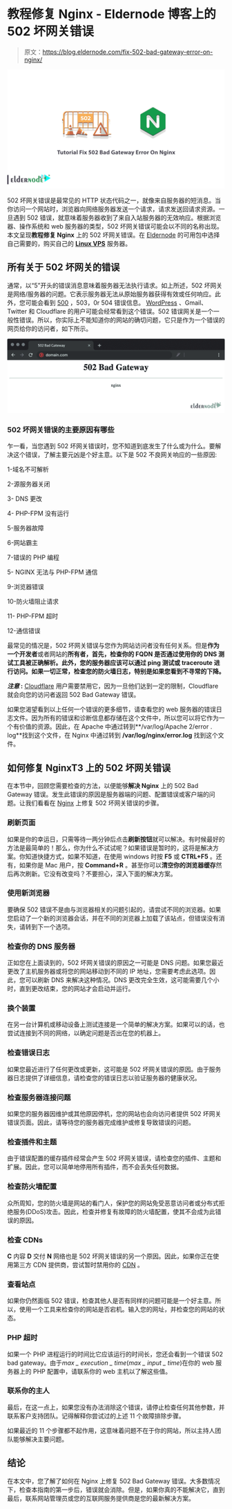 # 教程修复 Nginx - Eldernode 博客上的 502 坏网关错误

> 原文：<https://blog.eldernode.com/fix-502-bad-gateway-error-on-nginx/>

![Tutorial Fix 502 Bad Gateway Error On Nginx](img/289936b60819ae19b3328e7558773433.png)

502 坏网关错误是最常见的 HTTP 状态代码之一，就像来自服务器的短消息。当你访问一个网站时，浏览器向网络服务器发送一个请求，请求发送回请求资源。一旦遇到 502 错误，就意味着服务器收到了来自入站服务器的无效响应。根据浏览器、操作系统和 web 服务器的类型，502 坏网关错误可能会以不同的名称出现。本文呈现**教程修复 Nginx** 上的 502 坏网关错误。在 [Eldernode](https://eldernode.com/) 的可用包中选择自己需要的，购买自己的 **[Linux VPS](https://eldernode.com/linux-vps/)** 服务器。

## **所有关于 502 坏网关的错误**

通常，以“5”开头的错误消息意味着服务器无法执行请求。如上所述，502 坏网关是网络/服务器的问题。它表示服务器无法从原始服务器获得有效或任何响应。此外，您可能会看到 [500](https://blog.eldernode.com/fix-internal-server-error-500/) ，503，0r 504 错误信息。 [WordPress](https://blog.eldernode.com/tag/wordpress/) 、Gmail、Twitter 和 Cloudflare 的用户可能会经常看到这个错误。502 错误网关是一个一般性错误。所以，你实际上不能知道你的网站的确切问题，它只是作为一个错误的网页给你的访问者，如下所示。

![502 Bad Gateway Error](img/021e3a568616ed5dd61c3aaa0b600cb8.png)

### **502 坏网关错误的主要原因有哪些**

乍一看，当您遇到 502 坏网关错误时，您不知道到底发生了什么或为什么。要解决这个错误，了解主要元凶是个好主意。以下是 502 不良网关响应的一些原因:

1-域名不可解析

2-源服务器关闭

3- DNS 更改

4- PHP-FPM 没有运行

5-服务器故障

6-网站霸主

7-错误的 PHP 编程

5- NGINX 无法与 PHP-FPM 通信

9-浏览器错误

10-防火墙阻止请求

11- PHP-FPM 超时

12-通信错误

最常见的情况是，502 坏网关错误与您作为网站访问者没有任何关系。但是**作为一个开发者**或者网站的**所有者，首先，检查你的 FQDN 是否通过使用你的 DNS 测试工具被正确解析。此外，您的服务器应该可以通过 ping 测试或 traceroute 进行访问。如果一切正常，检查您的防火墙日志，特别是如果您看到不寻常的下降。**

***注意* :** [Cloudflare](https://blog.eldernode.com/cloudflare-cdn-and-cdn-features/) 用户需要禁用它，因为一旦他们达到一定的限制，Cloudflare 就会向您的访问者返回 502 Bad Gateway 错误。

如果您渴望看到以上任何一个错误的更多细节，请查看您的 web 服务器的错误日志文件。因为所有的错误和诊断信息都存储在这个文件中，所以您可以将它作为一个有价值的资源。因此，在 Apache 中通过转到**/var/log/Apache 2/error . log**找到这个文件，在 Nginx 中通过转到 **/var/log/nginx/error.log** 找到这个文件。

## **如何修复 Nginx**T3 上的 502 坏网关错误

在本节中，回顾您需要检查的方法，以便能够**解决 Nginx** 上的 502 Bad Gateway 错误。发生此错误的原因是服务器端的问题、配置错误或客户端的问题。让我们看看在 [Nginx](https://blog.eldernode.com/secure-nginx-encrypt-debian-10/) 上修复 502 坏网关错误的步骤。

### **刷新页面**

如果是你的幸运日，只需等待一两分钟后点击**刷新按钮**就可以解决。有时候最好的方法是最简单的！那么，你为什么不试试呢？如果错误是暂时的，这将是解决方案。你知道快捷方式，如果不知道，在使用 windows 时按 **F5** 或 **CTRL+F5** 。还有，如果你是 Mac 用户，按 **Command+R** 。甚至你可以**清空你的浏览器缓存**然后再次刷新。它没有改变吗？不要担心，深入下面的解决方案。

### **使用新浏览器**

要确保 502 错误不是由与浏览器相关的问题引起的，请尝试不同的浏览器。如果您启动了一个新的浏览器会话，并在不同的浏览器上加载了该站点，但错误没有消失，请转到下一个选项。

### **检查你的 DNS 服务器**

正如您在上面读到的，502 坏网关错误的原因之一可能是 DNS 问题。如果您最近更改了主机服务器或将您的网站移动到不同的 IP 地址，您需要考虑此选项。因此，您可以刷新 DNS 来解决这种情况。DNS 更改完全生效，这可能需要几个小时，直到更改结束，您的网站才会启动并运行。

### **换个装置**

在另一台计算机或移动设备上测试连接是一个简单的解决方案。如果可以的话，也尝试连接到不同的网络，以确定问题是否出在您的机器上。

### **检查错误日志**

如果您最近进行了任何更改或更新，这可能是 502 坏网关错误的原因。由于服务器日志提供了详细信息，请检查您的错误日志以验证服务器的健康状况。

### **检查服务器连接问题**

如果您的服务器因维护或其他原因停机，您的网站也会向访问者提供 502 坏网关错误页面。因此，请等待您的服务器完成维护或修复导致错误的问题。

### **检查插件和主题**

由于错误配置的缓存插件经常会产生 502 坏网关错误，请检查您的插件、主题和扩展。因此，您可以简单地停用所有插件，而不会丢失任何数据。

### **检查防火墙配置**

众所周知，您的防火墙是网站的看门人，保护您的网站免受恶意访问者或分布式拒绝服务(DDoS)攻击。因此，检查并修复有故障的防火墙配置，使其不会成为此错误的原因。

### **检查 CDNs**

**C** 内容 **D** 交付 **N** 网络也是 502 坏网关错误的另一个原因。因此，如果你正在使用第三方 CDN 提供商，尝试暂时禁用你的 [CDN](https://blog.eldernode.com/what-is-cdn-content-delivery-network/) 。

### **查看站点**

如果你仍然面临 502 错误，检查其他人是否有同样的问题可能是一个好主意。所以，使用一个工具来检查你的网站是否宕机。输入您的网址，并检查您的网站的状态。

### **PHP 超时**

如果一个 PHP 进程运行的时间比它应该运行的时间长，您还会看到一个错误 502 bad gateway。由于*max _ execution _ time*(*max _ input _ time*)在你的 web 服务器上的 PHP 配置中，请联系你的 web 主机以了解这些值。

### **联系你的主人**

最后，在这一点上，如果您没有办法消除这个错误，请停止检查任何其他参数，并联系客户支持团队。记得解释你尝试过的上述 11 个故障排除步骤。

如果最近的 11 个步骤都不起作用，这意味着问题不在于你的网站，所以主持人团队能够解决主要问题。

## 结论

在本文中，您了解了如何在 Nginx 上修复 502 Bad Gateway 错误。大多数情况下，检查本指南的第一步后，错误就会消除。但是，如果你真的不能解决它，直到最后，联系网站管理员或您的互联网服务提供商是您的最新解决方案。